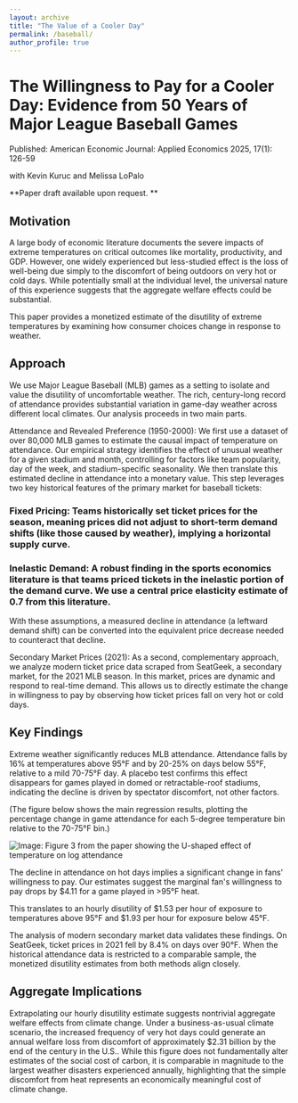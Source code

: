 ```yaml
---
layout: archive
title: "The Value of a Cooler Day"
permalink: /baseball/
author_profile: true
---
```


# The Willingness to Pay for a Cooler Day: Evidence from 50 Years of Major League Baseball Games
Published: American Economic Journal: Applied Economics 2025, 17(1): 126-59 


with Kevin Kuruc and Melissa LoPalo


**Paper draft available upon request. **
## Motivation
A large body of economic literature documents the severe impacts of extreme temperatures on critical outcomes like mortality, productivity, and GDP. However, one widely experienced but less-studied effect is the loss of well-being due simply to the discomfort of being outdoors on very hot or cold days. While potentially small at the individual level, the universal nature of this experience suggests that the aggregate welfare effects could be substantial.

This paper provides a monetized estimate of the disutility of extreme temperatures by examining how consumer choices change in response to weather.


## Approach
We use Major League Baseball (MLB) games as a setting to isolate and value the disutility of uncomfortable weather. The rich, century-long record of attendance provides substantial variation in game-day weather across different local climates. Our analysis proceeds in two main parts.


Attendance and Revealed Preference (1950-2000): We first use a dataset of over 80,000 MLB games to estimate the causal impact of temperature on attendance. Our empirical strategy identifies the effect of unusual weather for a given stadium and month, controlling for factors like team popularity, day of the week, and stadium-specific seasonality. We then translate this estimated decline in attendance into a monetary value. This step leverages two key historical features of the primary market for baseball tickets:



### Fixed Pricing: Teams historically set ticket prices for the season, meaning prices did not adjust to short-term demand shifts (like those caused by weather), implying a horizontal supply curve.

### Inelastic Demand: A robust finding in the sports economics literature is that teams priced tickets in the inelastic portion of the demand curve. We use a central price elasticity estimate of 0.7 from this literature.


With these assumptions, a measured decline in attendance (a leftward demand shift) can be converted into the equivalent price decrease needed to counteract that decline.

Secondary Market Prices (2021): As a second, complementary approach, we analyze modern ticket price data scraped from SeatGeek, a secondary market, for the 2021 MLB season. In this market, prices are dynamic and respond to real-time demand. This allows us to directly estimate the change in willingness to pay by observing how ticket prices fall on very hot or cold days.



## Key Findings
Extreme weather significantly reduces MLB attendance. Attendance falls by 16% at temperatures above 95°F and by 20-25% on days below 55°F, relative to a mild 70-75°F day. A placebo test confirms this effect disappears for games played in domed or retractable-roof stadiums, indicating the decline is driven by spectator discomfort, not other factors.



(The figure below shows the main regression results, plotting the percentage change in game attendance for each 5-degree temperature bin relative to the 70-75°F bin.)

![Image: Figure 3 from the paper showing the U-shaped effect of temperature on log attendance](http://seantoconnor.github.io/images/attendance_falls.png)

The decline in attendance on hot days implies a significant change in fans' willingness to pay. Our estimates suggest the marginal fan's willingness to pay drops by \$4.11 for a game played in >95°F heat.

This translates to an hourly disutility of \$1.53 per hour of exposure to temperatures above 95°F and \$1.93 per hour for exposure below 45°F.

The analysis of modern secondary market data validates these findings. On SeatGeek, ticket prices in 2021 fell by 8.4% on days over 90°F. When the historical attendance data is restricted to a comparable sample, the monetized disutility estimates from both methods align closely.



## Aggregate Implications
Extrapolating our hourly disutility estimate suggests nontrivial aggregate welfare effects from climate change. Under a business-as-usual climate scenario, the increased frequency of very hot days could generate an annual welfare loss from discomfort of approximately $2.31 billion by the end of the century in the U.S.. While this figure does not fundamentally alter estimates of the social cost of carbon, it is comparable in magnitude to the largest weather disasters experienced annually, highlighting that the simple discomfort from heat represents an economically meaningful cost of climate change.